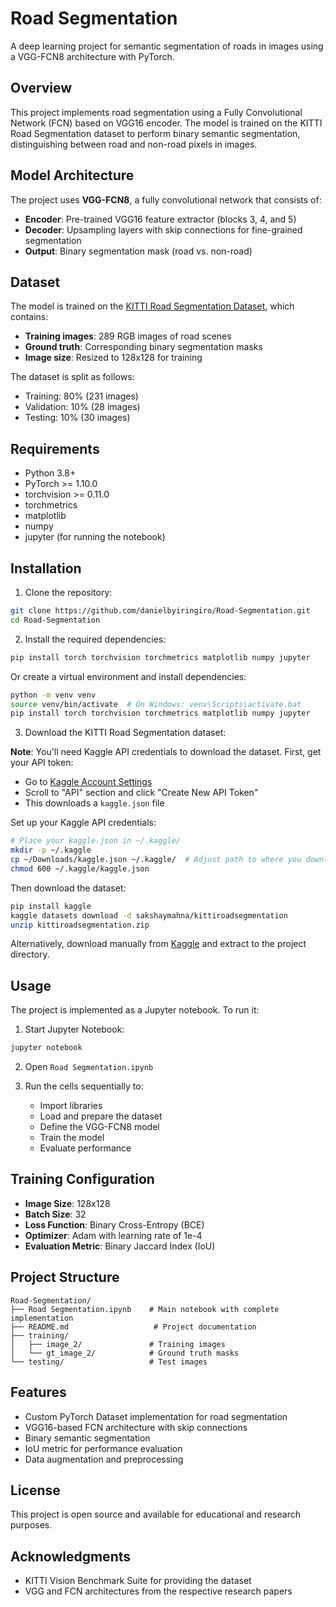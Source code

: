 # Road Segmentation

A deep learning project for semantic segmentation of roads in images using a VGG-FCN8 architecture with PyTorch.

## Overview

This project implements road segmentation using a Fully Convolutional Network (FCN) based on VGG16 encoder. The model is trained on the KITTI Road Segmentation dataset to perform binary semantic segmentation, distinguishing between road and non-road pixels in images.

## Model Architecture

The project uses **VGG-FCN8**, a fully convolutional network that consists of:

- **Encoder**: Pre-trained VGG16 feature extractor (blocks 3, 4, and 5)
- **Decoder**: Upsampling layers with skip connections for fine-grained segmentation
- **Output**: Binary segmentation mask (road vs. non-road)

## Dataset

The model is trained on the [KITTI Road Segmentation Dataset](https://www.kaggle.com/datasets/sakshaymahna/kittiroadsegmentation), which contains:

- **Training images**: 289 RGB images of road scenes
- **Ground truth**: Corresponding binary segmentation masks
- **Image size**: Resized to 128x128 for training

The dataset is split as follows:
- Training: 80% (231 images)
- Validation: 10% (28 images)  
- Testing: 10% (30 images)

## Requirements

- Python 3.8+
- PyTorch >= 1.10.0
- torchvision >= 0.11.0
- torchmetrics
- matplotlib
- numpy
- jupyter (for running the notebook)

## Installation

1. Clone the repository:
```bash
git clone https://github.com/danielbyiringiro/Road-Segmentation.git
cd Road-Segmentation
```

2. Install the required dependencies:
```bash
pip install torch torchvision torchmetrics matplotlib numpy jupyter
```

Or create a virtual environment and install dependencies:
```bash
python -m venv venv
source venv/bin/activate  # On Windows: venv\Scripts\activate.bat
pip install torch torchvision torchmetrics matplotlib numpy jupyter
```

3. Download the KITTI Road Segmentation dataset:

**Note**: You'll need Kaggle API credentials to download the dataset. First, get your API token:
- Go to [Kaggle Account Settings](https://www.kaggle.com/settings/account)
- Scroll to "API" section and click "Create New API Token"
- This downloads a `kaggle.json` file

Set up your Kaggle API credentials:
```bash
# Place your kaggle.json in ~/.kaggle/
mkdir -p ~/.kaggle
cp ~/Downloads/kaggle.json ~/.kaggle/  # Adjust path to where you downloaded it
chmod 600 ~/.kaggle/kaggle.json
```

Then download the dataset:
```bash
pip install kaggle
kaggle datasets download -d sakshaymahna/kittiroadsegmentation
unzip kittiroadsegmentation.zip
```

Alternatively, download manually from [Kaggle](https://www.kaggle.com/datasets/sakshaymahna/kittiroadsegmentation) and extract to the project directory.

## Usage

The project is implemented as a Jupyter notebook. To run it:

1. Start Jupyter Notebook:
```bash
jupyter notebook
```

2. Open `Road Segmentation.ipynb`

3. Run the cells sequentially to:
   - Import libraries
   - Load and prepare the dataset
   - Define the VGG-FCN8 model
   - Train the model
   - Evaluate performance

## Training Configuration

- **Image Size**: 128x128
- **Batch Size**: 32
- **Loss Function**: Binary Cross-Entropy (BCE)
- **Optimizer**: Adam with learning rate of 1e-4
- **Evaluation Metric**: Binary Jaccard Index (IoU)

## Project Structure

```
Road-Segmentation/
├── Road Segmentation.ipynb    # Main notebook with complete implementation
├── README.md                   # Project documentation
├── training/
│   ├── image_2/               # Training images
│   └── gt_image_2/            # Ground truth masks
└── testing/                   # Test images
```

## Features

- Custom PyTorch Dataset implementation for road segmentation
- VGG16-based FCN architecture with skip connections
- Binary semantic segmentation
- IoU metric for performance evaluation
- Data augmentation and preprocessing

## License

This project is open source and available for educational and research purposes.

## Acknowledgments

- KITTI Vision Benchmark Suite for providing the dataset
- VGG and FCN architectures from the respective research papers
